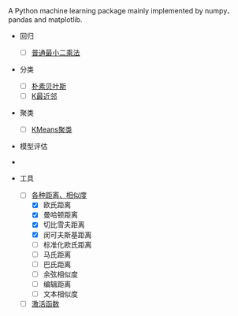 A Python machine learning package mainly implemented by numpy、pandas and matplotlib.

- 回归
    - [ ] [普通最小二乘法]()
- 分类
    - [ ] [朴素贝叶斯]()
    - [ ] [K最近邻]()
- 聚类
    - [ ] [KMeans聚类]()
- 模型评估
- 
- 工具
    
    - [ ] [各种距离、相似度](npml/utils/distances.py)
        - [x] 欧氏距离
        - [x] 曼哈顿距离
        - [x] 切比雪夫距离
        - [x] 闵可夫斯基距离
        - [ ] 标准化欧氏距离
        - [ ] 马氏距离
        - [ ] 巴氏距离
        - [ ] 余弦相似度
        - [ ] 编辑距离
        - [ ] 文本相似度
    - [ ] [激活函数]()
